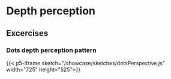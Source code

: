 # Depth perception

## Excercises

### Dots depth perception pattern

{{< p5-iframe sketch="/showcase/sketches/dotsPerspective.js" width="725" height="525">}}